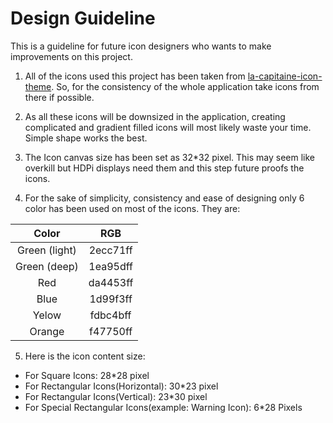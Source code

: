
# Design Guideline

This is a guideline for future icon designers who wants to make improvements on this project.

1. All of the icons used this project has been taken from [la-capitaine-icon-theme](https://github.com/keeferrourke/la-capitaine-icon-theme). So, for the consistency of the whole application take icons from there if possible.

2. As all these icons will be downsized in the application, creating complicated and gradient filled icons will most likely waste your time. Simple shape works the best.

3. The Icon canvas size has been set as 32*32 pixel. This may seem like overkill but HDPi displays need them and this step future proofs the icons.

4. For the sake of simplicity, consistency and ease of designing only 6 color has been used on most of the icons. They are:



| Color           | RGB           |
| :-------------: |:-------------:|
| Green (light)   | 2ecc71ff      |
| Green (deep)    | 1ea95dff      |
| Red             | da4453ff      |
| Blue            | 1d99f3ff      |
| Yelow           | fdbc4bff      |
| Orange          | f47750ff      |


5. Here is the icon content size:

* For Square Icons: 28*28 pixel
* For Rectangular Icons(Horizontal): 30*23 pixel
* For Rectangular Icons(Vertical): 23*30 pixel
* For Special Rectangular Icons(example: Warning Icon): 6*28 Pixels

